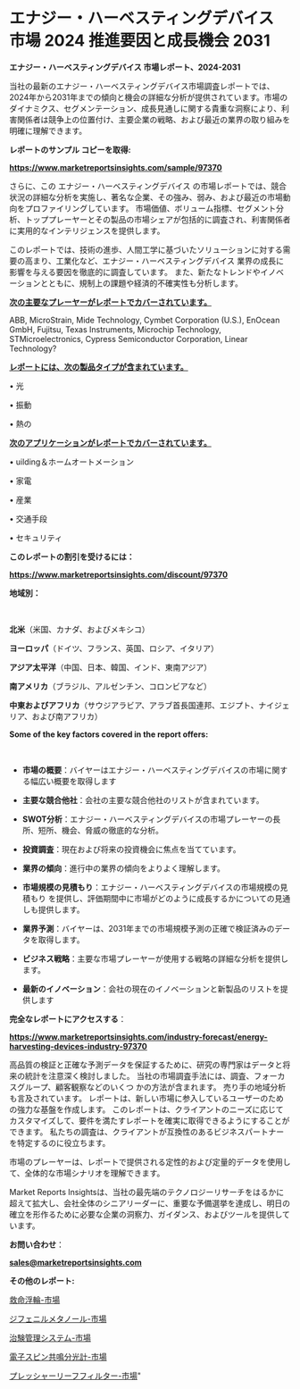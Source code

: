 # エナジー・ハーベスティングデバイス 市場 2024 推進要因と成長機会 2031

<strong>エナジー・ハーベスティングデバイス 市場レポート、2024-2031</strong>

当社の最新のエナジー・ハーベスティングデバイス市場調査レポートでは、2024年から2031年までの傾向と機会の詳細な分析が提供されています。市場のダイナミクス、セグメンテーション、成長見通しに関する貴重な洞察により、利害関係者は競争上の位置付け、主要企業の戦略、および最近の業界の取り組みを明確に理解できます。



<strong>レポートのサンプル コピーを取得:</strong> <a href=https://www.marketreportsinsights.com/sample/97370>

<strong><u>https://www.marketreportsinsights.com/sample/97370</u></strong></a>

さらに、この エナジー・ハーベスティングデバイス の市場レポートでは、競合状況の詳細な分析を実施し、著名な企業、その強み、弱み、および最近の市場動向をプロファイリングしています。 市場価値、ボリューム指標、セグメント分析、トッププレーヤーとその製品の市場シェアが包括的に調査され、利害関係者に実用的なインテリジェンスを提供します。

このレポートでは、技術の進歩、人間工学に基づいたソリューションに対する需要の高まり、工業化など、エナジー・ハーベスティングデバイス 業界の成長に影響を与える要因を徹底的に調査しています。 また、新たなトレンドやイノベーションとともに、規制上の課題や経済的不確実性も分析します。



<strong><u>次の主要なプレーヤーがレポートでカバーされています。</u></strong>

ABB, MicroStrain, Mide Technology, Cymbet Corporation (U.S.), EnOcean GmbH, Fujitsu, Texas Instruments, Microchip Technology, STMicroelectronics, Cypress Semiconductor Corporation, Linear Technology?



<strong><u><b>レポートには、次の製品タイプが含まれています。</b></u></strong>

• 光

• 振動

• 熱の



<strong><u><b>次のアプリケーションがレポートでカバーされています。</b></u></strong>

• uilding＆ホームオートメーション

• 家電

• 産業

• 交通手段

• セキュリティ



<strong><b>このレポートの割引を受けるには：</b></strong>

<a href=https://www.marketreportsinsights.com/discount/97370>

<strong><u>https://www.marketreportsinsights.com/discount/97370</u></strong></a>



<strong>地域別：</strong>

<strong> </strong>



<strong>北米</strong>（米国、カナダ、およびメキシコ）



<strong>ヨーロッパ</strong>（ドイツ、フランス、英国、ロシア、イタリア）



<strong>アジア太平洋</strong>（中国、日本、韓国、インド、東南アジア）



<strong>南アメリカ</strong>（ブラジル、アルゼンチン、コロンビアなど）



<strong>中東およびアフリカ</strong>（サウジアラビア、アラブ首長国連邦、エジプト、ナイジェリア、および南アフリカ）



<strong>Some of the key factors covered in the report offers:</strong>

<strong> </strong>
<ul>
  <li>

<strong>市場の概要</strong>：バイヤーはエナジー・ハーベスティングデバイスの市場に関する幅広い概要を取得します</li>
  <li>

<strong>主要な競合他社</strong>：会社の主要な競合他社のリストが含まれています。</li>
  <li>

<strong>SWOT分析</strong>：エナジー・ハーベスティングデバイスの市場プレーヤーの長所、短所、機会、脅威の徹底的な分析。</li>
  <li>

<strong>投資調査</strong>：現在および将来の投資機会に焦点を当てています。</li>
  <li>

<strong>業界の傾向</strong>：進行中の業界の傾向をよりよく理解します。</li>
  <li>

<strong>市場規模の見積もり</strong>：エナジー・ハーベスティングデバイスの市場規模の見積もり を提供し、評価期間中に市場がどのように成長するかについての見通しも提供します。</li>
  <li>

<strong>業界予測</strong>：バイヤーは、2031年までの市場規模予測の正確で検証済みのデータを取得します。</li>
  <li>

<strong>ビジネス戦略</strong>：主要な市場プレーヤーが使用する戦略の詳細な分析を提供します。</li>
  <li>

<strong>最新のイノベーション</strong>：会社の現在のイノベーションと新製品のリストを提供します</li>
</ul>


<strong>完全なレポートにアクセスする</strong>：

<a href=https://www.marketreportsinsights.com/industry-forecast/energy-harvesting-devices-industry-97370>

<strong><u>https://www.marketreportsinsights.com/industry-forecast/energy-harvesting-devices-industry-97370</u></strong></a>

高品質の検証と正確な予測データを保証するために、研究の専門家はデータと将来の統計を注意深く検討しました。 当社の市場調査手法には、調査、フォーカスグループ、顧客観察などのいくつ かの方法が含まれます。 売り手の地域分析も言及されています。 レポートは、新しい市場に参入しているユーザーのための強力な基盤を作成します。 このレポートは、クライアントのニーズに応じてカスタマイズして、要件を満たすレポートを確実に取得できるようにすることができます。 私たちの調査は、クライアントが互換性のあるビジネスパートナーを特定するのに役立ちます。

市場のプレーヤーは、レポートで提供される定性的および定量的データを使用して、全体的な市場シナリオを理解できます。

Market Reports Insightsは、当社の最先端のテクノロジーリサーチをはるかに超えて拡大し、会社全体のシニアリーダーに、重要な予備選挙を達成し、明日の確立を形作るために必要な企業の洞察力、ガイダンス、およびツールを提供しています。



<strong><b>お問い合わせ</b></strong>：

<a href=mailto:sales@marketreportsinsights.com>

<strong><u>sales@marketreportsinsights.com</u></strong></a>



<strong>その他のレポート:</strong>

<a href=https://www.linkedin.com/pulse/救命浮輪-市場-2023-総合分析と事業成長戦略-2030-analytics-achievers-24-analysis-f5jef/>救命浮輪-市場</a>

<a href=https://www.linkedin.com/pulse/ジフェニルメタノール-市場-2023-年のダイナミクスとビジネストレンド-2030-g0fbf/>ジフェニルメタノール-市場</a>

<a href=https://www.linkedin.com/pulse/治験管理システム-市場-2023-swot-分析と最新イノベーション-2030-iij1f/>治験管理システム-市場</a>

<a href=https://www.linkedin.com/pulse/電子スピン共鳴分光計-市場-2023-最新の-cagr-および成長分析-2030-pr-news-hub-i3p9f/>電子スピン共鳴分光計-市場</a>

<a href=https://www.linkedin.com/pulse/プレッシャーリーフフィルター-市場-2023-競争分析と事業成長-2030-8bfyf/>プレッシャーリーフフィルター-市場</a>"
